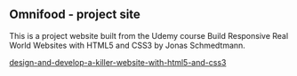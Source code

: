 ## Omnifood - project site

This is a project website built from the Udemy course Build Responsive Real World Websites with HTML5 and CSS3 by Jonas Schmedtmann.

[design-and-develop-a-killer-website-with-html5-and-css3](https://www.udemy.com/design-and-develop-a-killer-website-with-html5-and-css3)

